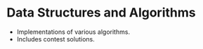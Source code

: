 # Data Structures and Algorithms
  - Implementations of various algorithms.
  - Includes contest solutions.

